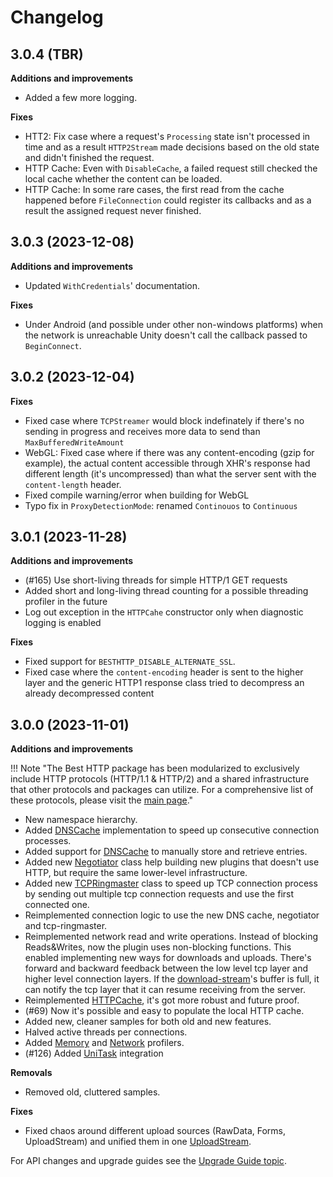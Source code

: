 # Changelog

## 3.0.4 (TBR)

__Additions and improvements__

- Added a few more logging.

__Fixes__

- HTT2: Fix case where a request's `Processing` state isn't processed in time and as a result `HTTP2Stream` made decisions based on the old state and didn't finished the request.
- HTTP Cache: Even with `DisableCache`, a failed request still checked the local cache whether the content can be loaded.
- HTTP Cache: In some rare cases, the first read from the cache happened before `FileConnection` could register its callbacks and as a result the assigned request never finished.

## 3.0.3 (2023-12-08)

__Additions and improvements__

- Updated `WithCredentials`' documentation.

__Fixes__

- Under Android (and possible under other non-windows platforms) when the network is unreachable Unity doesn't call the callback passed to `BeginConnect`.

## 3.0.2 (2023-12-04)

__Fixes__

- Fixed case where `TCPStreamer` would block indefinately if there's no sending in progress and receives more data to send than `MaxBufferedWriteAmount`
- WebGL: Fixed case where if there was any content-encoding (gzip for example), the actual content accessible through XHR's response had different length (it's uncompressed) than what the server sent with the `content-length` header.
- Fixed compile warning/error when building for WebGL
- Typo fix in `ProxyDetectionMode`: renamed `Continouos` to `Continuous`

## 3.0.1 (2023-11-28)

__Additions and improvements__

- (#165) Use short-living threads for simple HTTP/1 GET requests
- Added short and long-living thread counting for a possible threading profiler in the future
- Log out exception in the `HTTPCahe` constructor only when diagnostic logging is enabled

__Fixes__

- Fixed support for `BESTHTTP_DISABLE_ALTERNATE_SSL`.
- Fixed case where the `content-encoding` header is sent to the higher layer and the generic HTTP1 response class tried to decompress an already decompressed content

## 3.0.0 (2023-11-01)

__Additions and improvements__

!!! Note "The Best HTTP package has been modularized to exclusively include HTTP protocols (HTTP/1.1 & HTTP/2) and a shared infrastructure that other protocols and packages can utilize. For a comprehensive list of these protocols, please visit the [main page](../index.md)."

- New namespace hierarchy.
- Added [DNSCache](../Shared/DNS/dns-cache.md) implementation to speed up consecutive connection processes.
- Added support for [DNSCache](api-reference/Cache/DNSCache.md) to manually store and retrieve entries.
- Added new [Negotiator](api-reference/Tcp/Negotiator.md) class help building new plugins that doesn't use HTTP, but require the same lower-level infrastructure.
- Added new [TCPRingmaster](api-reference/Tcp/TCPRingmaster.md) class to speed up TCP connection process by sending out multiple tcp connection requests and use the first connected one.
- Reimplemented connection logic to use the new DNS cache, negotiator and tcp-ringmaster.
- Reimplemented network read and write operations. Instead of blocking Reads&Writes, now the plugin uses non-blocking functions. This enabled implementing new ways for downloads and uploads. There's forward and backward feedback between the low level tcp layer and higher level connection layers. 
If the [download-stream](api-reference/Response/DownloadContentStream.md)'s buffer is full, it can notify the tcp layer that it can resume receiving from the server.
- Reimplemented [HTTPCache](api-reference/Caching/HTTPCache.md), it's got more robust and future proof.
- (#69) Now it's possible and easy to populate the local HTTP cache.
- Added new, cleaner samples for both old and new features.
- Halved active threads per connections.
- Added [Memory](../Shared/profiler/memory.md) and [Network](../Shared/profiler/network.md) profilers.
- (#126) Added [UniTask](https://github.com/Cysharp/UniTask) integration

__Removals__

- Removed old, cluttered samples.

__Fixes__

- Fixed chaos around different upload sources (RawData, Forms, UploadStream) and unified them in one [UploadStream](getting-started/uploads.md).

For API changes and upgrade guides see the [Upgrade Guide topic](upgrade-guide.md).